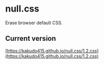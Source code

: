 # null.css
Erase browser default CSS.
## Current version
[https://kakudo415.github.io/null.css/1.2.css](https://kakudo415.github.io/null.css/1.2.css)